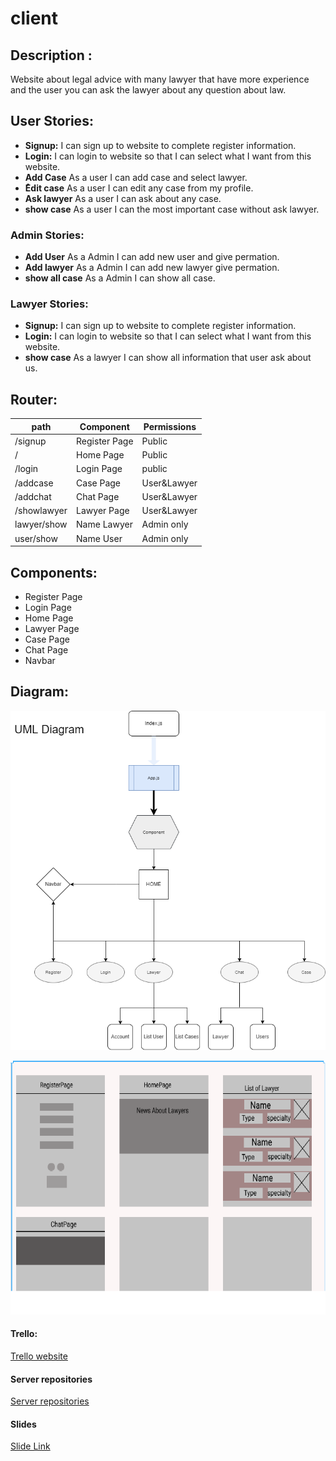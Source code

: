 # client

## Description :

Website about legal advice with many lawyer that have more experience and the user you can ask the lawyer about any question about law.

## User Stories:

- **Signup:** I can sign up to website to complete register information.
- **Login:** I can login to website so that I can select what I want from this website.
- **Add Case** As a user I can add case and select lawyer.
- **ُEdit case** As a user I can edit any case from my profile.
- **Ask lawyer** As a user I can ask about any case.
- **show case** As a user I can the most important case without ask lawyer.

### Admin Stories:

- **Add User** As a Admin I can add new user and give permation.
- **Add lawyer** As a Admin I can add new lawyer give permation.
- **show all case** As a Admin I can show all case.

### Lawyer Stories:

- **Signup:** I can sign up to website to complete register information.
- **Login:** I can login to website so that I can select what I want from this website.
- **show case** As a lawyer I can show all information that user ask about us.

## Router:

| path        | Component     | Permissions |
| ----------- | ------------- | ----------- |
| /signup     | Register Page | Public      |
| /           | Home Page     | Public      |
| /login      | Login Page    | public      |
| /addcase    | Case Page     | User&Lawyer |
| /addchat    | Chat Page     | User&Lawyer |
| /showlawyer | Lawyer Page   | User&Lawyer |
| lawyer/show | Name Lawyer   | Admin only  |
| user/show   | Name User     | Admin only  |

## Components:
* Register Page 
* Login Page 
* Home Page
* Lawyer Page
* Case Page
* Chat Page
* Navbar


## Diagram:

![UML Diagrm](https://github.com/MP-Project-Mohammed-Ali/client/blob/main/diagram/UML%20Diagram%20V1.png)

![WireFrame](https://github.com/MP-Project-Mohammed-Ali/client/blob/main/diagram/wireframe.png)

#### Trello:
[Trello website](https://trello.com/b/wgen9s3X/mp-project-mohammed-ali)

#### Server repositories
[Server repositories](https://github.com/MP-Project-Mohammed-Ali/server)

#### Slides
[Slide Link](https://github.com/M0hammed-18)


